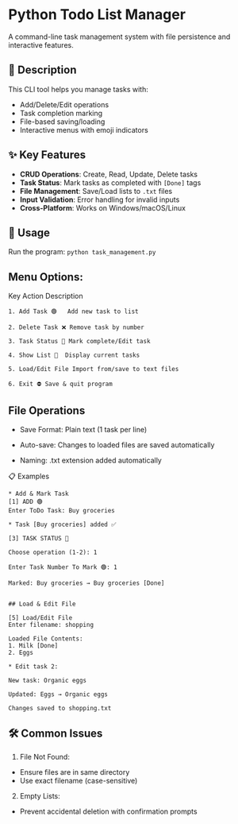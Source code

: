 # Python Todo List Manager

A command-line task management system with file persistence and interactive features.

## 📝 Description

This CLI tool helps you manage tasks with:
- Add/Delete/Edit operations
- Task completion marking
- File-based saving/loading
- Interactive menus with emoji indicators

## ✨ Key Features

- **CRUD Operations**: Create, Read, Update, Delete tasks
- **Task Status**: Mark tasks as completed with `[Done]` tags
- **File Management**: Save/Load lists to `.txt` files
- **Input Validation**: Error handling for invalid inputs
- **Cross-Platform**: Works on Windows/macOS/Linux

## 🚀 Usage
Run the program:
```python task_management.py```


## Menu Options:
Key Action Description
````
1. Add Task 🟢	Add new task to list

2. Delete Task ❌ Remove task by number

3. Task Status 📝 Mark complete/Edit task

4. Show List 📃	Display current tasks

5. Load/Edit File Import from/save to text files

6. Exit ⛔ Save & quit program
````
## File Operations
* Save Format: Plain text (1 task per line)

* Auto-save: Changes to loaded files are saved automatically

* Naming: .txt extension added automatically

📋 Examples
````
* Add & Mark Task
[1] ADD 🟢
Enter ToDo Task: Buy groceries

* Task [Buy groceries] added ✅

[3] TASK STATUS 📝

Choose operation (1-2): 1

Enter Task Number To Mark 🟢: 1

Marked: Buy groceries → Buy groceries [Done]


## Load & Edit File

[5] Load/Edit File
Enter filename: shopping

Loaded File Contents:
1. Milk [Done]
2. Eggs

* Edit task 2:

New task: Organic eggs

Updated: Eggs → Organic eggs

Changes saved to shopping.txt
````
## 🛠️ Common Issues
1. File Not Found:
* Ensure files are in same directory
* Use exact filename (case-sensitive)

2. Empty Lists:
* Prevent accidental deletion with confirmation prompts